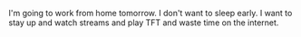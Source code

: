 I'm going to work from home tomorrow. I don't want to sleep early. I want to stay up and watch streams and play TFT and waste time on the internet.

